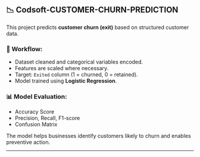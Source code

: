 ## 📉 Codsoft-CUSTOMER-CHURN-PREDICTION

This project predicts **customer churn (exit)** based on structured customer data.

### 🔧 Workflow:
- Dataset cleaned and categorical variables encoded.
- Features are scaled where necessary.
- Target: `Exited` column (1 = churned, 0 = retained).
- Model trained using **Logistic Regression**.

### 📊 Model Evaluation:
- Accuracy Score
- Precision, Recall, F1-score
- Confusion Matrix

The model helps businesses identify customers likely to churn and enables preventive action.

---
